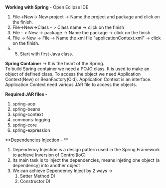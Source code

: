 **Working with Spring** - 
  Open Eclipse IDE
  1. File->New-> New project -> Name the project and package and click on the finish.
  2. File->New->Class - > Class name -> click on the finish
  3. File - > New -> package -> Name the package -> click on the finish.
  4. File -> New -> File -> Name the xml file "applicationContext.xml" -> click on the finish.
  5. 5. Start with first Java class.

**Spring Container** -> 
  It is the heart of the Spring.  
  To build Spring container we need a POJO class.
  It is used to make an object of defined class.
  To access the object we need Application Context(New) or BeanFactory(Old).
  Application Context is an interface.
  Application Context need various JAR file to access the objects.

**Required JAR files -**
  1. spring-aop
  2. spring-beans
  3. spring-context
  4. commons-logging
  5. spring-core
  6. spring-expression
  
   
**Dependencies Injection - **
1. Dependency Injection is a design pattern used in the Spring Framework to achieve Inversion of Control(IoC)
2. Its main task is to inject the dependencies, means injeting one object (a dependency) into another object
3. We can achieve Dependency Inject by 2 ways ->
     1. Setter Method DI
     2. Constructor DI
  
